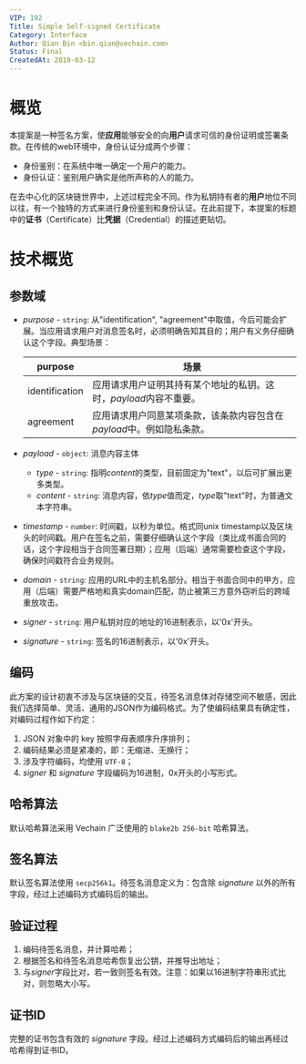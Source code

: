 ```yaml
---
VIP: 192
Title: Simple Self-signed Certificate
Category: Interface
Author: Qian Bin <bin.qian@vechain.com>
Status: Final
CreatedAt: 2019-03-12
---
```


# 概览

本提案是一种签名方案，使**应用**能够安全的向**用户**请求可信的身份证明或签署条款。在传统的web环境中，身份认证分成两个步骤：

- 身份鉴别：在系统中唯一确定一个用户的能力。
- 身份认证：鉴别用户确实是他所声称的人的能力。

在去中心化的区块链世界中，上述过程完全不同。作为私钥持有者的**用户**地位不同以往，有一个独特的方式来进行身份鉴别和身份认证。在此前提下，本提案的标题中的**证书**（Certificate）比**凭据**（Credential）的描述更贴切。


# 技术概览

## 参数域

* *purpose* - `string`: 从"identification", "agreement"中取值，今后可能会扩展。当应用请求用户对消息签名时，必须明确告知其目的；用户有义务仔细确认这个字段。典型场景：
    
    | purpose | 场景 |
    | --- | --- |
    | identification | 应用请求用户证明其持有某个地址的私钥。这时，*payload*内容不重要。 |
    | agreement | 应用请求用户同意某项条款，该条款内容包含在*payload*中。例如隐私条款。 |


* *payload* - `object`: 消息内容主体
    
    * *type* - `string`: 指明*content*的类型，目前固定为"text"，以后可扩展出更多类型。
    * *content* - `string`: 消息内容，依*type*值而定，*type*取"text"时，为普通文本字符串。

* *timestamp* - `number`: 时间戳，以秒为单位。格式同unix timestamp以及区块头的时间戳。用户在签名之前，需要仔细确认这个字段（类比成书面合同的话，这个字段相当于合同签署日期）；应用（后端）通常需要检查这个字段，确保时间戳符合业务规则。
* *domain* - `string`: 应用的URL中的主机名部分。相当于书面合同中的甲方，应用（后端）需要严格地和真实domain匹配，防止被第三方意外窃听后的跨域重放攻击。
* *signer* - `string`: 用户私钥对应的地址的16进制表示，以'0x'开头。
* *signature* - `string`: 签名的16进制表示，以'0x'开头。

## 编码

此方案的设计初衷不涉及与区块链的交互，待签名消息体对存储空间不敏感，因此我们选择简单、灵活、通用的JSON作为编码格式。为了使编码结果具有确定性，对编码过程作如下约定：

1. JSON 对象中的 key 按照字母表顺序升序排列；
2. 编码结果必须是紧凑的，即：无缩进、无换行；
3. 涉及字符编码，均使用 `UTF-8`；
4. *signer* 和 *signature* 字段编码为16进制，0x开头的小写形式。

## 哈希算法

默认哈希算法采用 Vechain 广泛使用的 `blake2b 256-bit` 哈希算法。

## 签名算法

默认签名算法使用 `secp256k1`。待签名消息定义为：包含除 *signature* 以外的所有字段，经过上述编码方式编码后的输出。

## 验证过程

1. 编码待签名消息，并计算哈希；
2. 根据签名和待签名消息哈希恢复出公钥，并推导出地址；
3. 与*signer*字段比对，若一致则签名有效。注意：如果以16进制字符串形式比对，则忽略大小写。

## 证书ID

完整的证书包含有效的 *signature* 字段。经过上述编码方式编码后的输出再经过哈希得到证书ID。
